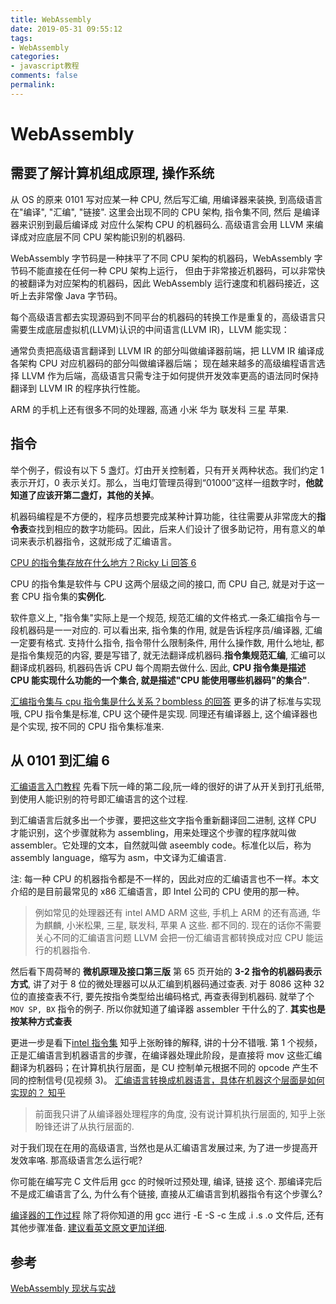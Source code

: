 ```yaml
---
title: WebAssembly
date: 2019-05-31 09:55:12
tags:
- WebAssembly
categories:
- javascript教程
comments: false
permalink:
---
```


# WebAssembly

## 需要了解计算机组成原理, 操作系统

从 OS 的原来 0101 写对应某一种 CPU, 然后写汇编, 用编译器来装换, 到高级语言在"编译", "汇编", "链接". 这里会出现不同的 CPU 架构, 指令集不同, 然后 是编译器来识别到最后编译成 对应什么架构 CPU 的机器码么. 高级语言会用 LLVM 来编译成对应底层不同 CPU 架构能识别的机器码.

WebAssembly 字节码是一种抹平了不同 CPU 架构的机器码，WebAssembly 字节码不能直接在任何一种 CPU 架构上运行， 但由于非常接近机器码，可以非常快的被翻译为对应架构的机器码，因此 WebAssembly 运行速度和机器码接近，这听上去非常像 Java 字节码。

每个高级语言都去实现源码到不同平台的机器码的转换工作是重复的，高级语言只需要生成底层虚拟机(LLVM)认识的中间语言(LLVM IR)，LLVM 能实现：

通常负责把高级语言翻译到 LLVM IR 的部分叫做编译器前端，把 LLVM IR 编译成各架构 CPU 对应机器码的部分叫做编译器后端； 现在越来越多的高级编程语言选择 LLVM 作为后端，高级语言只需专注于如何提供开发效率更高的语法同时保持翻译到 LLVM IR 的程序执行性能。

ARM 的手机上还有很多不同的处理器, 高通 小米 华为 联发科 三星 苹果.

## 指令

举个例子，假设有以下 5 盏灯。灯由开关控制着，只有开关两种状态。我们约定 1 表示开灯，0 表示关灯。那么，当电灯管理员得到“01000”这样一组数字时，**他就知道了应该开第二盏灯，其他的关掉**。

机器码编程是不方便的，程序员想要完成某种计算功能，往往需要从非常庞大的**指令表**查找到相应的数字功能码。因此，后来人们设计了很多助记符，用有意义的单词来表示机器指令，这就形成了汇编语言。

[CPU 的指令集存放在什么地方？Ricky Li 回答 6](https://www.zhihu.com/question/20793038)

CPU 的指令集是软件与 CPU 这两个层级之间的接口, 而 CPU 自己, 就是对于这一套 CPU 指令集的**实例化**.

软件意义上, "指令集"实际上是一个规范, 规范汇编的文件格式.一条汇编指令与一段机器码是一一对应的. 可以看出来, 指令集的作用, 就是告诉程序员/编译器, 汇编一定要有格式. 支持什么指令, 指令带什么限制条件, 用什么操作数, 用什么地址, 都是指令集规范的内容, 要是写错了, 就无法翻译成机器码.**指令集规范汇编**, 汇编可以翻译成机器码, 机器码告诉 CPU 每个周期去做什么. 因此, **CPU 指令集是描述 CPU 能实现什么功能的一个集合, 就是描述"CPU 能使用哪些机器码"的集合"**.

[汇编指令集与 cpu 指令集是什么关系？bombless 的回答](https://www.zhihu.com/question/22193700)
更多的讲了标准与实现哦, CPU 指令集是标准, CPU 这个硬件是实现. 同理还有编译器上, 这个编译器也是个实现, 按不同的 CPU 指令集标准来.

## 从 0101 到汇编 6

[汇编语言入门教程](http://www.ruanyifeng.com/blog/2018/01/assembly-language-primer.html)
先看下阮一峰的第二段,阮一峰的很好的讲了从开关到打孔纸带, 到使用人能识别的符号即汇编语言的这个过程.

到汇编语言后就多出一个步骤，要把这些文字指令重新翻译回二进制, 这样 CPU 才能识别，这个步骤就称为 assembling，用来处理这个步骤的程序就叫做 assembler。它处理的文本，自然就叫做 aseembly code。标准化以后，称为 assembly language，缩写为 asm，中文译为汇编语言.

注: 每一种 CPU 的机器指令都是不一样的，因此对应的汇编语言也不一样。本文介绍的是目前最常见的 x86 汇编语言，即 Intel 公司的 CPU 使用的那一种。

> 例如常见的处理器还有 intel AMD ARM 这些, 手机上 ARM 的还有高通, 华为麒麟, 小米松果, 三星, 联发科, 苹果 A 这些. 都不同的.
> 现在的话你不需要关心不同的汇编语言问题 LLVM 会把一份汇编语言都转换成对应 CPU 能运行的机器指令.

然后看下周荷琴的 **微机原理及接口第三版** 第 65 页开始的 **3-2 指令的机器码表示方式**, 讲了对于 8 位的微处理器可以从汇编到机器码通过查表. 对于 8086 这种 32 位的直接查表不行, 要先按指令类型给出编码格式, 再查表得到机器码. 就举了个 `MOV SP, BX` 指令的例子. 所以你就知道了编译器 assembler 干什么的了. **其实也是按某种方式查表**

更进一步是看下[intel 指令集](https://www.intel.com/content/dam/www/public/us/en/documents/manuals/64-ia-32-architectures-software-developer-instruction-set-reference-manual-325383.pdf#page=29&zoom=100,0,818)
知乎上张盼锋的解释, 讲的十分不错哦. 第 1 个视频，正是汇编语言到机器语言的步骤，在编译器处理此阶段，是直接将 mov 这些汇编翻译为机器码；在计算机执行层面，是 CU 控制单元根据不同的 opcode 产生不同的控制信号(见视频 3)。
[汇编语言转换成机器语言，具体在机器这个层面是如何实现的？ 知乎](https://www.zhihu.com/question/65385471)

> 前面我只讲了从编译器处理程序的角度, 没有说计算机执行层面的, 知乎上张盼锋还讲了从执行层面的.

对于我们现在在用的高级语言, 当然也是从汇编语言发展过来, 为了进一步提高开发效率咯. 那高级语言怎么运行呢?

你可能在编写完 C 文件后用 gcc 的时候听过预处理, 编译, 链接 这个. 那编译完后不是成汇编语言了么, 为什么有个链接, 直接从汇编语言到机器指令有这个步骤么?

[编译器的工作过程](http://www.ruanyifeng.com/blog/2014/11/compiler.html)
除了将你知道的用 gcc 进行 -E -S -c 生成 .i .s .o 文件后, 还有其他步骤准备. [建议看英文原文更加详细](http://nethack4.org/blog/building-c.html).

## 参考

[WebAssembly 现状与实战](https://www.ibm.com/developerworks/cn/web/wa-lo-webassembly-status-and-reality/index.html)
